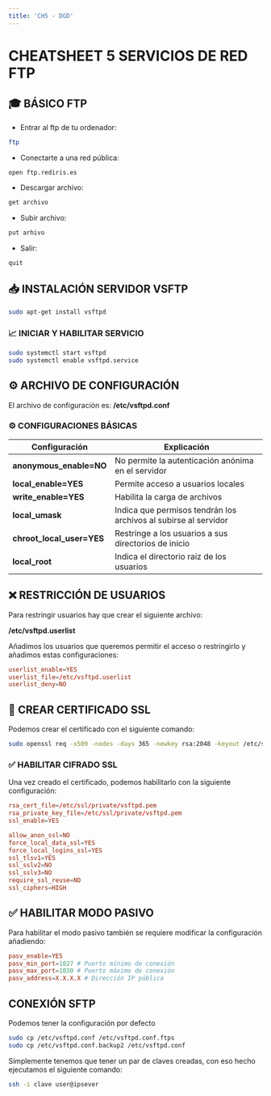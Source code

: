 ```yaml
---
title: 'CH5 - DGD'
---
```


# CHEATSHEET 5 SERVICIOS DE RED FTP

## 🎓 BÁSICO FTP

- Entrar al ftp de tu ordenador:

```bash
ftp
```
- Conectarte a una red pública:

```bash
open ftp.rediris.es
```

- Descargar archivo:

```bash
get archivo
```

- Subir archivo:

```bash
put arhivo
```

- Salir:

```bash
quit
```


## 📥 INSTALACIÓN SERVIDOR VSFTP

```bash
sudo apt-get install vsftpd
```

### 📈 INICIAR Y HABILITAR SERVICIO

```bash
sudo systemctl start vsftpd
sudo systemctl enable vsftpd.service
```

## ⚙️ ARCHIVO DE CONFIGURACIÓN

El archivo de configuración es: **/etc/vsftpd.conf**

### ⚙️ CONFIGURACIONES BÁSICAS

|Configuración|Explicación|
|-------------|-----------|
|**anonymous_enable=NO**|No permite la autenticación anónima en el servidor|
|**local_enable=YES**|Permite acceso a usuarios locales|
|**write_enable=YES**|Habilita la carga de archivos|
|**local_umask**|Indica que permisos tendrán los archivos al subirse al servidor|
|**chroot_local_user=YES**|Restringe a los usuarios a sus directorios de inicio|
|**local_root**|Indica el directorio raiz de los usuarios


## ❌ RESTRICCIÓN DE USUARIOS

Para restringir usuarios hay que crear el siguiente archivo:

**/etc/vsftpd.userlist**

Añadimos los usuarios que queremos permitir el acceso o restringirlo y añadimos estas configuraciones:

```conf
userlist_enable=YES
userlist_file=/etc/vsftpd.userlist
userlist_deny=NO
```

## 📝 CREAR CERTIFICADO SSL

Podemos crear el certificado con el siguiente comando:

```bash
sudo openssl req -x509 -nodes -days 365 -newkey rsa:2048 -keyout /etc/ssl/private/vsftpd.pem -out /etc/ssl/private/vsftpd.pem
```

### ✅ HABILITAR CIFRADO SSL

Una vez creado el certificado, podemos habilitarlo con la siguiente configuración:

```conf
rsa_cert_file=/etc/ssl/private/vsftpd.pem
rsa_private_key_file=/etc/ssl/private/vsftpd.pem
ssl_enable=YES

allow_anon_ssl=NO
force_local_data_ssl=YES
force_local_logins_ssl=YES
ssl_tlsv1=YES
ssl_sslv2=NO
ssl_sslv3=NO
require_ssl_reuse=NO
ssl_ciphers=HIGH
```


## ✅ HABILITAR MODO PASIVO

Para habilitar el modo pasivo también se requiere modificar la configuración añadiendo:

```conf
pasv_enable=YES
pasv_min_port=1027 # Puerto mínimo de conexión
pasv_max_port=1030 # Puerto máximo de conexión
pasv_address=X.X.X.X # Dirección IP pública
```

## CONEXIÓN SFTP

Podemos tener la configuración por defecto

```bash
sudo cp /etc/vsftpd.conf /etc/vsftpd.conf.ftps
sudo cp /etc/vsftpd.conf.backup2 /etc/vsftpd.conf
```

Simplemente tenemos que tener un par de claves creadas, con eso hecho ejecutamos el siguiente comando:

```bash
ssh -i clave user@ipsever
```